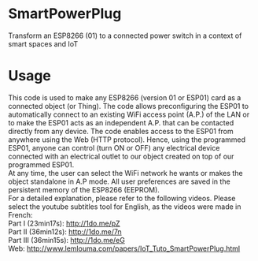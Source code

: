 # SmartPowerPlug
Transform an ESP8266 (01) to a connected power switch in a context of smart spaces and IoT
# Usage
This code is used to make any ESP8266 (version 01 or ESP01) card as a connected object (or Thing). The code allows preconfiguring the ESP01 to automatically connect to an existing  WiFi access point (A.P.) of the LAN or to make the ESP01 acts as an independent A.P.  that can be contacted directly from any device. The code enables access to the ESP01 from anywhere using the Web (HTTP protocol). Hence, using the programmed ESP01, anyone can control (turn ON or OFF) any electrical device connected with an electrical outlet to our object created on top of our programmed ESP01.<br/>
At any time, the user can select the WiFi network he wants or makes the object standalone in A.P mode. All user preferences are saved in the persistent memory of the ESP8266 (EEPROM).<br/>
For a detailed explanation, please refer to the following videos. Please select the youtube subtitles tool for English, as the videos were made in French:<br/> 
Part I (23min17s): http://1do.me/pZ <br/>
Part II (36min12s): http://1do.me/7n <br/>
Part III (36min15s): http://1do.me/eG <br/>
Web: http://www.lemlouma.com/papers/IoT_Tuto_SmartPowerPlug.html<br/>
